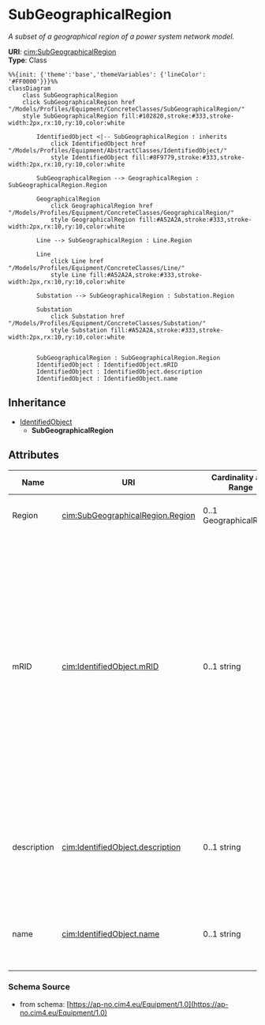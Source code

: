 # SubGeographicalRegion

_A subset of a geographical region of a power system network model._

**URI**: [cim:SubGeographicalRegion](https://cim.ucaiug.io/ns#SubGeographicalRegion)<br />
**Type**: Class

```mermaid
%%{init: {'theme':'base','themeVariables': {'lineColor': '#FF0000'}}}%%
classDiagram
    class SubGeographicalRegion
    click SubGeographicalRegion href "/Models/Profiles/Equipment/ConcreteClasses/SubGeographicalRegion/"
    style SubGeographicalRegion fill:#102820,stroke:#333,stroke-width:2px,rx:10,ry:10,color:white
     
        IdentifiedObject <|-- SubGeographicalRegion : inherits
            click IdentifiedObject href "/Models/Profiles/Equipment/AbstractClasses/IdentifiedObject/"
            style IdentifiedObject fill:#8F9779,stroke:#333,stroke-width:2px,rx:10,ry:10,color:white

        SubGeographicalRegion --> GeographicalRegion : SubGeographicalRegion.Region

        GeographicalRegion
            click GeographicalRegion href "/Models/Profiles/Equipment/ConcreteClasses/GeographicalRegion/"
            style GeographicalRegion fill:#A52A2A,stroke:#333,stroke-width:2px,rx:10,ry:10,color:white

        Line --> SubGeographicalRegion : Line.Region

        Line
            click Line href "/Models/Profiles/Equipment/ConcreteClasses/Line/"
            style Line fill:#A52A2A,stroke:#333,stroke-width:2px,rx:10,ry:10,color:white

        Substation --> SubGeographicalRegion : Substation.Region

        Substation
            click Substation href "/Models/Profiles/Equipment/ConcreteClasses/Substation/"
            style Substation fill:#A52A2A,stroke:#333,stroke-width:2px,rx:10,ry:10,color:white


        SubGeographicalRegion : SubGeographicalRegion.Region
        IdentifiedObject : IdentifiedObject.mRID
        IdentifiedObject : IdentifiedObject.description
        IdentifiedObject : IdentifiedObject.name
```

## Inheritance
* [IdentifiedObject](/Models/Profiles/Equipment/AbstractClasses/IdentifiedObject/)
    * **SubGeographicalRegion**

## Attributes
| Name | URI | Cardinality and Range | Description | Inheritance |
| ---  | --- | --- | --- | --- |
| Region | [cim:SubGeographicalRegion.Region](https://cim.ucaiug.io/ns#SubGeographicalRegion.Region) | 0..1 GeographicalRegion | The geographical region which this sub-geographical region is within. | direct |
| mRID | [cim:IdentifiedObject.mRID](https://cim.ucaiug.io/ns#IdentifiedObject.mRID) | 0..1 string | Master resource identifier issued by a model authority. The mRID is unique within an exchange context. Global uniqueness is easily achieved by using a UUID, as specified in RFC 4122, for the mRID. The use of UUID is strongly recommended.For CIMXML data files in RDF syntax conforming to IEC 61970-552, the mRID is mapped to rdf:ID or rdf:about attributes that identify CIM object elements. | IdentifiedObject |
| description | [cim:IdentifiedObject.description](https://cim.ucaiug.io/ns#IdentifiedObject.description) | 0..1 string | The description is a free human readable text describing or naming the object. It may be non unique and may not correlate to a naming hierarchy. | IdentifiedObject |
| name | [cim:IdentifiedObject.name](https://cim.ucaiug.io/ns#IdentifiedObject.name) | 0..1 string | The name is any free human readable and possibly non unique text naming the object. | IdentifiedObject |

### Schema Source
* from schema: [https://ap-no.cim4.eu/Equipment/1.0](https://ap-no.cim4.eu/Equipment/1.0)
